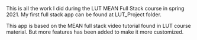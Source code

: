 This is all the work I did during the LUT MEAN Full Stack course in spring 2021.
My first full stack app can be found at LUT_Project folder.

This app is based on the MEAN full stack video tutorial found in LUT course material.
But more features has been added to make it more customized.